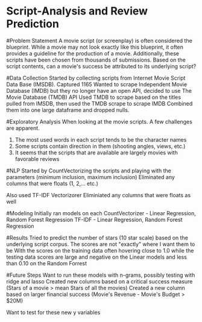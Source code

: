 # Script-Analysis and Review Prediction

#Problem Statement
A movie script (or screenplay) is often considered the blueprint.  While a movie may not look exactly like this blueprint, it often provides a guideline for the production of a movie.  Additionally, these scripts have been chosen from thousands of submissions.  Based on the script contents, can a movie's success be attributed to its underlying script?

#Data Collection
Started by collecting scripts from Internet Movie Script Data Base (IMSDB).  Captured 1165
Wanted to scrape Independent Movie Database (IMDB) but they no longer have an open API, decided to use The Movie Database (TMDB) API
Used TMDB to scrape based on the titles pulled from IMSDB, then used the TMDB scrape to scrape IMDB
Combined them into one large dataframe and dropped nulls.  


#Exploratory Analysis
When looking at the movie scripts.  A few challenges are apparent.  
1) The most used words in each script tends to be the character names
2) Some scripts contain direction in them (shooting angles, views, etc.)
3) It seems that the scripts that are available are largely movies with favorable reviews

#NLP
Started by CountVectorizing the scripts and playing with the parameters (minimum inclusion, maximum inclusion)
Eliminated any columns that were floats (1, 2,... etc.)

Also used TF-IDF Vectorizorer
Eliminiated any columns that were floats as well

#Modeling
Initially ran models on each
CountVectorizer - Linear Regression, Random Forest Regression
TF-IDF - Linear Regression, Random Forest Regression

#Results
Tried to predict the number of stars (10 star scale) based on the underlying script corpus.  The scores are not "exactly" where I want them to be
With the scores on the training data often hovering close to 1.0 while the testing data scores are large and negative on the Linear models and less than 0.10 on the Random Forrest

#Future Steps 
Want to run these models with n-grams, possibly testing with ridge and lasso
Created new columns based on a critical success measure (Stars of a movie > mean Stars of all the movies)
Created a new column based on larger financial success (Movie's Revenue - Movie's Budget > $20M)

Want to test for these new y variables
